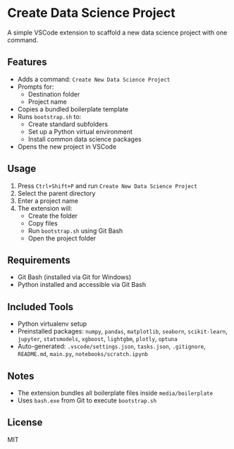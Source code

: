 # Create Data Science Project

A simple VSCode extension to scaffold a new data science project with one command.

## Features

- Adds a command: `Create New Data Science Project`
- Prompts for:
  - Destination folder
  - Project name
- Copies a bundled boilerplate template
- Runs `bootstrap.sh` to:
  - Create standard subfolders
  - Set up a Python virtual environment
  - Install common data science packages
- Opens the new project in VSCode

## Usage

1. Press `Ctrl+Shift+P` and run `Create New Data Science Project`
2. Select the parent directory
3. Enter a project name
4. The extension will:
   - Create the folder
   - Copy files
   - Run `bootstrap.sh` using Git Bash
   - Open the project folder

## Requirements

- Git Bash (installed via Git for Windows)
- Python installed and accessible via Git Bash

## Included Tools

- Python virtualenv setup
- Preinstalled packages: `numpy`, `pandas`, `matplotlib`, `seaborn`, `scikit-learn`, `jupyter`, `statsmodels`, `xgboost`, `lightgbm`, `plotly`, `optuna`
- Auto-generated: `.vscode/settings.json`, `tasks.json`, `.gitignore`, `README.md`, `main.py`, `notebooks/scratch.ipynb`

## Notes

- The extension bundles all boilerplate files inside `media/boilerplate`
- Uses `bash.exe` from Git to execute `bootstrap.sh`

## License

MIT
